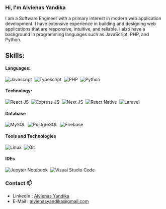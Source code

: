 ### Hi, I'm Alvienas Yandika 
I am a Software Engineer with a primary interest in modern web application development. I have extensive experience in building and designing web applications that are responsive, intuitive, and reliable. I also have a background in programming languages such as JavaScript, PHP, and Python.


## Skills:

#### Languages:

![Javascript](https://img.shields.io/badge/Javascript-FCC624?style=for-the-badge&logo=javascript&logoColor=white)&nbsp;
![Typescript](https://img.shields.io/badge/Typescript-0078d7?style=for-the-badge&logo=typescipt&logoColor=white)&nbsp;
![PHP](https://img.shields.io/badge/Php-6F00FF?style=for-the-badge&logo=php&logoColor=white)&nbsp;
![Python](https://img.shields.io/badge/Python-FFD700?style=for-the-badge&logo=python&logoColor=white)&nbsp;

#### Technology:

![React JS](https://img.shields.io/badge/React-3776AB?style=for-the-badge&logo=react&logoColor=white)&nbsp;
![Express JS](https://img.shields.io/badge/Express-%23008080?style=for-the-badge&logo=express&logoColor=white)&nbsp;
![Next JS](https://img.shields.io/badge/NextJS-00000F?style=for-the-badge&logo=next&logoColor=white)&nbsp;
![React Native](https://img.shields.io/badge/ReactNative-3776AB?style=for-the-badge&logo=react&logoColor=white)&nbsp;
![Laravel](https://img.shields.io/badge/Laravel-%23FA0F00?style=for-the-badge&logo=laravel&logoColor=white)&nbsp;

#### Database

![MySQL](https://img.shields.io/badge/MySQL-00000F?style=for-the-badge&logo=mysql&logoColor=white)&nbsp;
![PostgreSQL](https://img.shields.io/badge/PostgreSQL-316192?style=for-the-badge&logo=postgresql&logoColor=white)&nbsp;
![Firebase](https://img.shields.io/badge/Firebase-ED8B00?style=for-the-badge&logo=firebase&logoColor=white)&nbsp;

#### Tools and Technologies

![Linux](https://img.shields.io/badge/Linux-FCC624?style=for-the-badge&logo=linux&logoColor=black)&nbsp;
![Git](https://img.shields.io/badge/GIT-E44C30?style=for-the-badge&logo=git&logoColor=white)&nbsp;

#### IDEs

![Jupyter Notebook](https://img.shields.io/badge/jupyter-%23FA0F00.svg?style=for-the-badge&logo=jupyter&logoColor=white)&nbsp;
![Visual Studio Code](https://img.shields.io/badge/Visual%20Studio%20Code-0078d7.svg?style=for-the-badge&logo=visual-studio-code&logoColor=white)&nbsp;

### Contact 📫
- LinkedIn : [Alvienas Yandika]
- E-Mail : [alvienasyandika@gmail.com]

[Alvienas Yandika]: <https://www.linkedin.com/in/alvienas-yandika>
[alvienasyandika@gmail.com]: <mailto:alvienasyandika@gmail.com>


